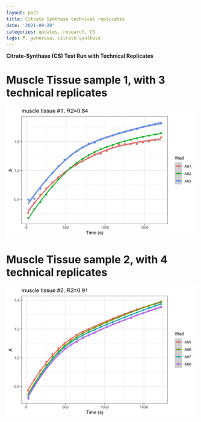 ```yaml
---
layout: post
title: Citrate Synthase technical replicates
date: '2021-09-20'
categories: updates, research, CS
tags: P. generosa, citrate-synthase
---
```

**Citrate-Synthase (CS) Test Run with Technical Replicates**

# Muscle Tissue sample 1, with 3 technical replicates

![](https://github.com/ocattau/ocattau.github.io/blob/master/photos/tech%20reps%20(muscle%20%231).png)

# Muscle Tissue sample 2, with 4 technical replicates
![](https://github.com/ocattau/ocattau.github.io/blob/master/photos/muscle%20tissue%20%232%20image.png)

